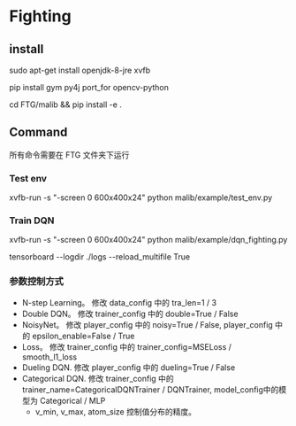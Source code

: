 # Fighting

## install 

sudo apt-get install openjdk-8-jre xvfb

pip install gym py4j port_for opencv-python

cd FTG/malib && pip install -e .

## Command

所有命令需要在 FTG 文件夹下运行

### Test env

xvfb-run -s "-screen 0 600x400x24" python malib/example/test_env.py

### Train DQN

xvfb-run -s "-screen 0 600x400x24" python malib/example/dqn_fighting.py

tensorboard --logdir ./logs --reload_multifile True

### 参数控制方式

* N-step Learning。  修改 data_config 中的 tra_len=1 / 3
* Double DQN。   修改 trainer_config 中的 double=True / False
* NoisyNet。  修改 player_config 中的 noisy=True / False, player_config 中的 epsilon_enable=False / True
* Loss。  修改 trainer_config 中的 trainer_config=MSELoss / smooth_l1_loss
* Dueling DQN. 修改 player_config 中的 dueling=True / False
* Categorical DQN. 修改 trainer_config 中的 trainer_name=CategoricalDQNTrainer / DQNTrainer, model_config中的模型为 Categorical / MLP
    * v_min, v_max, atom_size 控制值分布的精度。